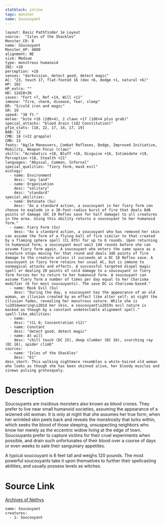 ```yaml
---
statblock: inline
tags: monster
name: Soucouyant
---
```

```statblock
layout: Basic Pathfinder 1e Layout
source:  "Isles of the Shackles"
Monster_CR: 8
name: Soucouyant
Monster_XP: 4800
alignment: NE
size: Medium
type: monstrous humanoid
INI: +10
perception: +18
senses: "darkvision, detect good, detect magic"
AC: "23, touch 17, flat-footed 16 (dex +6, dodge +1, natural +6)"
HP: 102
HP_extra: ""
HD: 12d10+36
saves: "Fort +7, Ref +14, Will +11"
immune: "fire, charm, disease, fear, sleep"
DR: "5/cold iron and magic"
SR: 19
speed: "30 ft."
melee: "bite +16 (2d6+4), 2 claws +17 (1d6+4 plus grab)"
special_attacks: "blood drain (1d2 Constitution)"
pf1e_stats: [18, 22, 17, 14, 17, 19]
BAB: 12
CMB: 18 (+22 grapple)
CMD: 33
feats: "Agile Maneuvers, Combat Reflexes, Dodge, Improved Initiative, Mobility, Weapon Focus (claw)"
skills: "Acrobatics +18, Bluff +16, Disguise +16, Intimidate +19, Perception +18, Stealth +21"
languages: "Abyssal, Common, Infernal"
special_qualities: "fiery form, mask evil"
ecology:
  - name: Environment
    desc: "any land"
  - name: Organisation
    desc: "solitary"
    desc: "standard"
special_abilities:
  - name: Detonate (Su)
    desc: "As a standard action, a soucouyant in her fiery form can choose to explode in a 30-foot-radius burst of fire that deals 8d6 points of damage (DC 19 Reflex save for half damage) to all creatures in the area. Using this ability returns a soucouyant to her humanoid form."
  - name: Fiery Form (Su)
    desc: "As a standard action, a soucouyant who has removed her skin can assume the form of a flying ball of fire similar to that created by a flaming sphere spell (CL 8th) for up to 8 rounds. Upon returning to humanoid form, a soucouyant must wait 1d4 rounds before she can assume fiery form again. A soucouyant who enters the same space as a creature stops moving for that round and deals 3d6 points of fire damage to the creature unless it succeeds at a DC 18 Reflex save. A soucouyant in fiery form retains her usual AC, but is immune to nonmagical attacks and effects. A successful targeted dispel magic spell or dealing 20 points of cold damage to a soucouyant in fiery form forces her to return to her humanoid form. A soucouyant can assume fiery form a number of times per day equal to her Charisma modifier (6 for most soucouyants). The save DC is Charisma-based."
  - name: Mask Evil (Su)
    desc: "During the day, a soucouyant has the appearance of an old woman, an illusion created by an effect like alter self; at night the illusion fades, revealing her monstrous nature. While she is \u201dwearing\u201d her skin, a soucouyant\u2019s evil nature is masked as though by a constant undetectable alignment spell."
spell-like_abilities:
  - name:
    desc: "(CL 8; Concentration +12)"
  - name: Constant
    desc: "detect good, detect magic"
  - name: At will
    desc: "chill touch (DC 15), deep slumber (DC 16), scorching ray (DC 16), spider climb"
sources:
  - name: "Isles of the Shackles"
    desc: "61"
desc_short: This walking nightmare resembles a white-haired old woman who looks as though she has been skinned alive, her bloody muscles and sinews pulsing grotesquely.
```
# Description
Soucouyants are insidious monsters also known as blood crones. They prefer to live near small humanoid societies, assuming the appearance of a wizened old woman. It is only at night that she assumes her true form, when her wrinkled skin peels back and reveals the monstrosity that lurks within, which seeks the blood of those sleeping, unsuspecting neighbors who know her merely as the eccentric widow living at the edge of town. Soucouyants prefer to capture victims for their cruel experiments when possible, and drain such unfortunates of their blood over a course of days or even weeks to sate their sanguinary appetites.

A typical soucouyant is 6 feet tall and weighs 120 pounds. The most powerful soucouyants take it upon themselves to further their spellcasting abilities, and usually possess levels as witches.
# Source Link
[Archives of Nethys](https://aonprd.com/MonsterDisplay.aspx?ItemName=Soucouyant)
```encounter-table
name: Soucouyant
creatures:
  - 1: Soucouyant
```
